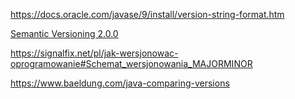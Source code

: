 
https://docs.oracle.com/javase/9/install/version-string-format.htm

[Semantic Versioning 2.0.0](https://semver.org/)

https://signalfix.net/pl/jak-wersjonowac-oprogramowanie#Schemat_wersjonowania_MAJORMINOR

https://www.baeldung.com/java-comparing-versions

